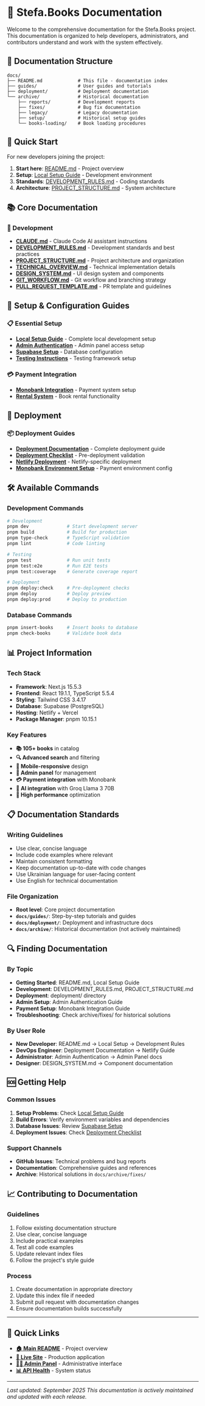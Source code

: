 # 📖 Stefa.Books Documentation

Welcome to the comprehensive documentation for the Stefa.Books project. This documentation is organized to help developers, administrators, and contributors understand and work with the system effectively.

## 📁 Documentation Structure

```
docs/
├── README.md             # This file - documentation index
├── guides/               # User guides and tutorials
├── deployment/           # Deployment documentation
└── archive/              # Historical documentation
    ├── reports/          # Development reports
    ├── fixes/            # Bug fix documentation
    ├── legacy/           # Legacy documentation
    ├── setup/            # Historical setup guides
    └── books-loading/    # Book loading procedures
```

## 🚀 Quick Start

For new developers joining the project:

1. **Start here**: [README.md](../README.md) - Project overview
2. **Setup**: [Local Setup Guide](./guides/LOCAL_SETUP_GUIDE.md) - Development environment
3. **Standards**: [DEVELOPMENT_RULES.md](../DEVELOPMENT_RULES.md) - Coding standards
4. **Architecture**: [PROJECT_STRUCTURE.md](../PROJECT_STRUCTURE.md) - System architecture

## 📚 Core Documentation

### 🔧 Development
- **[CLAUDE.md](../CLAUDE.md)** - Claude Code AI assistant instructions
- **[DEVELOPMENT_RULES.md](../DEVELOPMENT_RULES.md)** - Development standards and best practices
- **[PROJECT_STRUCTURE.md](../PROJECT_STRUCTURE.md)** - Project architecture and organization
- **[TECHNICAL_OVERVIEW.md](../TECHNICAL_OVERVIEW.md)** - Technical implementation details
- **[DESIGN_SYSTEM.md](../DESIGN_SYSTEM.md)** - UI design system and components
- **[GIT_WORKFLOW.md](../GIT_WORKFLOW.md)** - Git workflow and branching strategy
- **[PULL_REQUEST_TEMPLATE.md](../PULL_REQUEST_TEMPLATE.md)** - PR template and guidelines

## 🔧 Setup & Configuration Guides

### 📋 Essential Setup
- **[Local Setup Guide](./guides/LOCAL_SETUP_GUIDE.md)** - Complete local development setup
- **[Admin Authentication](./guides/ADMIN_AUTHENTICATION_GUIDE.md)** - Admin panel access setup
- **[Supabase Setup](./guides/SUPABASE_SETUP_GUIDE.md)** - Database configuration
- **[Testing Instructions](./guides/TESTING_INSTRUCTIONS.md)** - Testing framework setup

### 💳 Payment Integration
- **[Monobank Integration](./guides/MONOBANK_INTEGRATION_GUIDE.md)** - Payment system setup
- **[Rental System](./guides/RENTAL_SYSTEM_README.md)** - Book rental functionality

## 🚀 Deployment

### 📦 Deployment Guides
- **[Deployment Documentation](./deployment/DEPLOYMENT_DOCUMENTATION.md)** - Complete deployment guide
- **[Deployment Checklist](./deployment/DEPLOYMENT_READY_CHECKLIST.md)** - Pre-deployment validation
- **[Netlify Deployment](./deployment/NETLIFY_DEPLOY.md)** - Netlify-specific deployment
- **[Monobank Environment Setup](./deployment/MONOBANK_ENV_SETUP.md)** - Payment environment config

## 🛠️ Available Commands

### Development Commands
```bash
# Development
pnpm dev              # Start development server
pnpm build            # Build for production
pnpm type-check       # TypeScript validation
pnpm lint             # Code linting

# Testing
pnpm test             # Run unit tests
pnpm test:e2e         # Run E2E tests
pnpm test:coverage    # Generate coverage report

# Deployment
pnpm deploy:check     # Pre-deployment checks
pnpm deploy           # Deploy preview
pnpm deploy:prod      # Deploy to production
```

### Database Commands
```bash
pnpm insert-books     # Insert books to database
pnpm check-books      # Validate book data
```

## 📊 Project Information

### Tech Stack
- **Framework**: Next.js 15.5.3
- **Frontend**: React 19.1.1, TypeScript 5.5.4
- **Styling**: Tailwind CSS 3.4.17
- **Database**: Supabase (PostgreSQL)
- **Hosting**: Netlify + Vercel
- **Package Manager**: pnpm 10.15.1

### Key Features
- **📚 105+ books** in catalog
- **🔍 Advanced search** and filtering
- **📱 Mobile-responsive** design
- **👥 Admin panel** for management
- **💳 Payment integration** with Monobank
- **🤖 AI integration** with Groq Llama 3 70B
- **🚀 High performance** optimization

## 📋 Documentation Standards

### Writing Guidelines
- Use clear, concise language
- Include code examples where relevant
- Maintain consistent formatting
- Keep documentation up-to-date with code changes
- Use Ukrainian language for user-facing content
- Use English for technical documentation

### File Organization
- **Root level**: Core project documentation
- **`docs/guides/`**: Step-by-step tutorials and guides
- **`docs/deployment/`**: Deployment and infrastructure docs
- **`docs/archive/`**: Historical documentation (not actively maintained)

## 🔍 Finding Documentation

### By Topic
- **Getting Started**: README.md, Local Setup Guide
- **Development**: DEVELOPMENT_RULES.md, PROJECT_STRUCTURE.md
- **Deployment**: deployment/ directory
- **Admin Setup**: Admin Authentication Guide
- **Payment Setup**: Monobank Integration Guide
- **Troubleshooting**: Check archive/fixes/ for historical solutions

### By User Role
- **New Developer**: README.md → Local Setup → Development Rules
- **DevOps Engineer**: Deployment Documentation → Netlify Guide
- **Administrator**: Admin Authentication → Admin Panel docs
- **Designer**: DESIGN_SYSTEM.md → Component documentation

## 🆘 Getting Help

### Common Issues
1. **Setup Problems**: Check [Local Setup Guide](./guides/LOCAL_SETUP_GUIDE.md)
2. **Build Errors**: Verify environment variables and dependencies
3. **Database Issues**: Review [Supabase Setup](./guides/SUPABASE_SETUP_GUIDE.md)
4. **Deployment Issues**: Check [Deployment Checklist](./deployment/DEPLOYMENT_READY_CHECKLIST.md)

### Support Channels
- **GitHub Issues**: Technical problems and bug reports
- **Documentation**: Comprehensive guides and references
- **Archive**: Historical solutions in `docs/archive/fixes/`

## 📈 Contributing to Documentation

### Guidelines
1. Follow existing documentation structure
2. Use clear, concise language
3. Include practical examples
4. Test all code examples
5. Update relevant index files
6. Follow the project's style guide

### Process
1. Create documentation in appropriate directory
2. Update this index file if needed
3. Submit pull request with documentation changes
4. Ensure documentation builds successfully

---

## 🔗 Quick Links

- **[🏠 Main README](../README.md)** - Project overview
- **[🚀 Live Site](https://stefa-books.com.ua)** - Production application
- **[👨‍💼 Admin Panel](https://stefa-books.com.ua/admin)** - Administrative interface
- **[📊 API Health](https://stefa-books.com.ua/api/health)** - System status

---

*Last updated: September 2025*
*This documentation is actively maintained and updated with each release.*